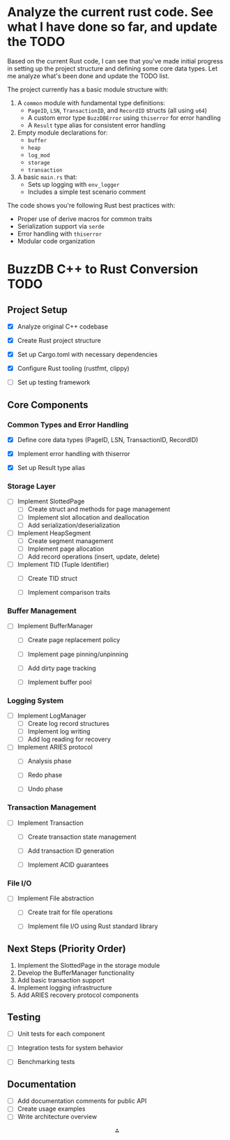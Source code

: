 # Analyze the current rust code. See what I have done so far, and update the TODO

Based on the current Rust code, I can see that you've made initial progress in setting up the project structure and defining some core data types. Let me analyze what's been done and update the TODO list.

The project currently has a basic module structure with:

1. A `common` module with fundamental type definitions:
    - `PageID`, `LSN`, `TransactionID`, and `RecordID` structs (all using `u64`)
    - A custom error type `BuzzDBError` using `thiserror` for error handling
    - A `Result` type alias for consistent error handling
2. Empty module declarations for:
    - `buffer`
    - `heap`
    - `log_mod`
    - `storage`
    - `transaction`
3. A basic `main.rs` that:
    - Sets up logging with `env_logger`
    - Includes a simple test scenario comment

The code shows you're following Rust best practices with:

- Proper use of derive macros for common traits
- Serialization support via `serde`
- Error handling with `thiserror`
- Modular code organization


# BuzzDB C++ to Rust Conversion TODO

## Project Setup

- [x] Analyze original C++ codebase
- [x] Create Rust project structure
- [x] Set up Cargo.toml with necessary dependencies
- [x] Configure Rust tooling (rustfmt, clippy)
- [ ] Set up testing framework


## Core Components

### Common Types and Error Handling

- [x] Define core data types (PageID, LSN, TransactionID, RecordID)
- [x] Implement error handling with thiserror
- [x] Set up Result type alias


### Storage Layer

- [ ] Implement SlottedPage
    - [ ] Create struct and methods for page management
    - [ ] Implement slot allocation and deallocation
    - [ ] Add serialization/deserialization
- [ ] Implement HeapSegment
    - [ ] Create segment management
    - [ ] Implement page allocation
    - [ ] Add record operations (insert, update, delete)
- [ ] Implement TID (Tuple Identifier)
    - [ ] Create TID struct
    - [ ] Implement comparison traits


### Buffer Management

- [ ] Implement BufferManager
    - [ ] Create page replacement policy
    - [ ] Implement page pinning/unpinning
    - [ ] Add dirty page tracking
    - [ ] Implement buffer pool


### Logging System

- [ ] Implement LogManager
    - [ ] Create log record structures
    - [ ] Implement log writing
    - [ ] Add log reading for recovery
- [ ] Implement ARIES protocol
    - [ ] Analysis phase
    - [ ] Redo phase
    - [ ] Undo phase


### Transaction Management

- [ ] Implement Transaction
    - [ ] Create transaction state management
    - [ ] Add transaction ID generation
    - [ ] Implement ACID guarantees


### File I/O

- [ ] Implement File abstraction
    - [ ] Create trait for file operations
    - [ ] Implement file I/O using Rust standard library


## Next Steps (Priority Order)

1. Implement the SlottedPage in the storage module
2. Develop the BufferManager functionality
3. Add basic transaction support
4. Implement logging infrastructure
5. Add ARIES recovery protocol components

## Testing

- [ ] Unit tests for each component
- [ ] Integration tests for system behavior
- [ ] Benchmarking tests


## Documentation

- [ ] Add documentation comments for public API
- [ ] Create usage examples
- [ ] Write architecture overview

<div style="text-align: center">⁂</div>

[^1]: https://ppl-ai-file-upload.s3.amazonaws.com/web/direct-files/collection_76fa131f-fedd-4227-bb5b-f0f2b895de56/55685f40-6907-481d-8246-641f09f25985/curr_rust.txt


